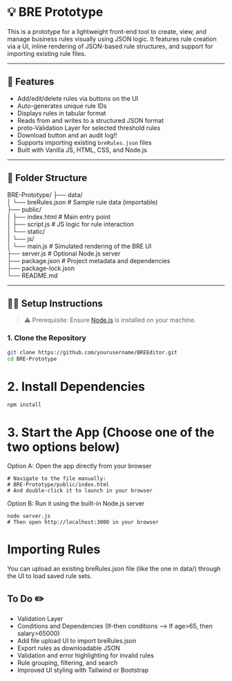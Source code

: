 # 💡 BRE Prototype

This is a prototype for a lightweight front-end tool to create, view, and manage business rules visually using JSON logic. It features rule creation via a UI, inline rendering of JSON-based rule structures, and support for importing existing rule files.

---

## 🚀 Features

- Add/edit/delete rules via buttons on the UI  
- Auto-generates unique rule IDs  
- Displays rules in tabular format  
- Reads from and writes to a structured JSON format
- proto-Validation Layer for selected threshold rules
- Download button and an audit log!!
- Supports importing existing `breRules.json` files  
- Built with Vanilla JS, HTML, CSS, and Node.js

---

## 📁 Folder Structure

BRE-Prototype/
├── data/  
│   └── breRules.json           # Sample rule data (importable)  
├── public/  
│   ├── index.html              # Main entry point  
│   ├── script.js               # JS logic for rule interaction  
│   └── static/  
│       └── js/  
│           └── main.js         # Simulated rendering of the BRE UI  
├── server.js                   # Optional Node.js server  
├── package.json                # Project metadata and dependencies  
├── package-lock.json  
└── README.md

---

## 🧑‍💻 Setup Instructions

> ⚠️ Prerequisite: Ensure [Node.js](https://nodejs.org) is installed on your machine.

### 1. Clone the Repository
```bash
git clone https://github.com/yourusername/BREEditor.git
cd BRE-Prototype
```

# 2. Install Dependencies
```
npm install
```
# 3. Start the App (Choose one of the two options below)
Option A: Open the app directly from your browser
```
# Navigate to the file manually:
# BRE-Prototype/public/index.html
# And double-click it to launch in your browser
```
Option B: Run it using the built-in Node.js server
```
node server.js
# Then open http://localhost:3000 in your browser
```

# Importing Rules
You can upload an existing breRules.json file (like the one in data/) through the UI to load saved rule sets.

## To Do ✏️

- Validation Layer
- Conditions and Dependencies (If-then conditions --> If age>65, then salary>65000)
- Add file upload UI to import breRules.json
- Export rules as downloadable JSON
- Validation and error highlighting for invalid rules
- Rule grouping, filtering, and search
- Improved UI styling with Tailwind or Bootstrap

